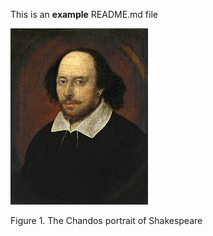 This is an **example** README.md file

![fig_shakespeare](figures/shakespeare_portrait.jpg)

Figure 1. The Chandos portrait of Shakespeare
